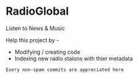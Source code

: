 # RadioGlobal
Listen to News & Music

Help this project by -
- Modifying / creating code
- Indexing new radio staions with thier metadata

`Every non-spam commits are appreciated here` 
